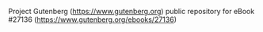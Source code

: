 Project Gutenberg (https://www.gutenberg.org) public repository for eBook #27136 (https://www.gutenberg.org/ebooks/27136)
